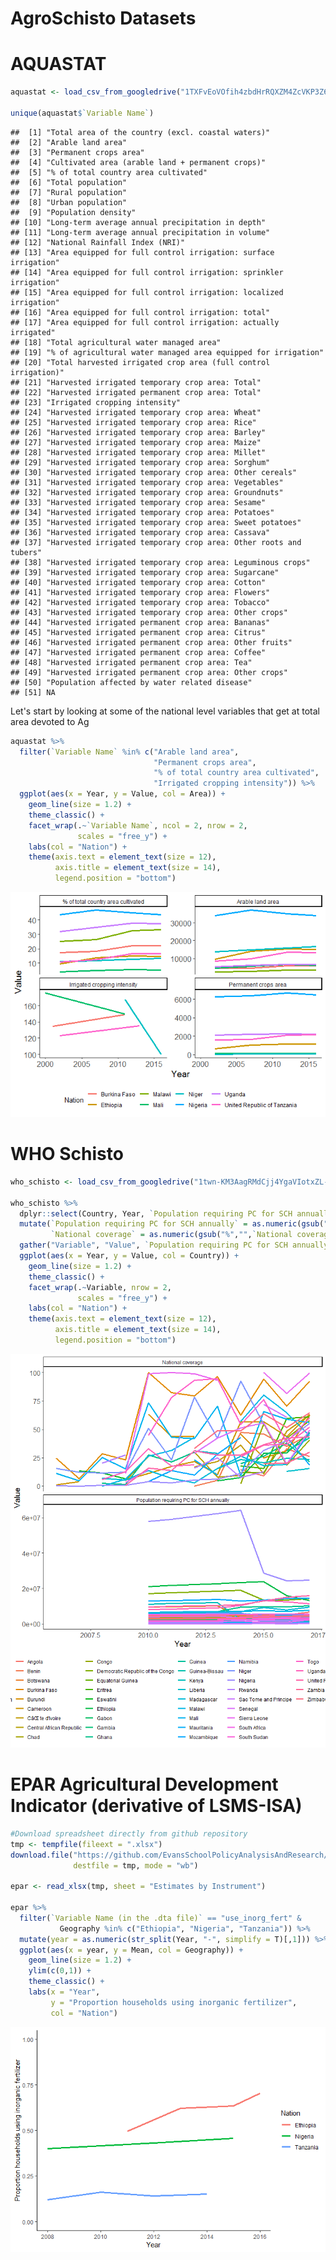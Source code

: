 AgroSchisto Datasets
================

AQUASTAT
========

``` r
aquastat <- load_csv_from_googledrive("1TXFvEoVOfih4zbdHrRQXZM4ZcVKP3Z6n")

unique(aquastat$`Variable Name`)
```

    ##  [1] "Total area of the country (excl. coastal waters)"               
    ##  [2] "Arable land area"                                               
    ##  [3] "Permanent crops area"                                           
    ##  [4] "Cultivated area (arable land + permanent crops)"                
    ##  [5] "% of total country area cultivated"                             
    ##  [6] "Total population"                                               
    ##  [7] "Rural population"                                               
    ##  [8] "Urban population"                                               
    ##  [9] "Population density"                                             
    ## [10] "Long-term average annual precipitation in depth"                
    ## [11] "Long-term average annual precipitation in volume"               
    ## [12] "National Rainfall Index (NRI)"                                  
    ## [13] "Area equipped for full control irrigation: surface irrigation"  
    ## [14] "Area equipped for full control irrigation: sprinkler irrigation"
    ## [15] "Area equipped for full control irrigation: localized irrigation"
    ## [16] "Area equipped for full control irrigation: total"               
    ## [17] "Area equipped for full control irrigation: actually irrigated"  
    ## [18] "Total agricultural water managed area"                          
    ## [19] "% of agricultural water managed area equipped for irrigation"   
    ## [20] "Total harvested irrigated crop area (full control irrigation)"  
    ## [21] "Harvested irrigated temporary crop area: Total"                 
    ## [22] "Harvested irrigated permanent crop area: Total"                 
    ## [23] "Irrigated cropping intensity"                                   
    ## [24] "Harvested irrigated temporary crop area: Wheat"                 
    ## [25] "Harvested irrigated temporary crop area: Rice"                  
    ## [26] "Harvested irrigated temporary crop area: Barley"                
    ## [27] "Harvested irrigated temporary crop area: Maize"                 
    ## [28] "Harvested irrigated temporary crop area: Millet"                
    ## [29] "Harvested irrigated temporary crop area: Sorghum"               
    ## [30] "Harvested irrigated temporary crop area: Other cereals"         
    ## [31] "Harvested irrigated temporary crop area: Vegetables"            
    ## [32] "Harvested irrigated temporary crop area: Groundnuts"            
    ## [33] "Harvested irrigated temporary crop area: Sesame"                
    ## [34] "Harvested irrigated temporary crop area: Potatoes"              
    ## [35] "Harvested irrigated temporary crop area: Sweet potatoes"        
    ## [36] "Harvested irrigated temporary crop area: Cassava"               
    ## [37] "Harvested irrigated temporary crop area: Other roots and tubers"
    ## [38] "Harvested irrigated temporary crop area: Leguminous crops"      
    ## [39] "Harvested irrigated temporary crop area: Sugarcane"             
    ## [40] "Harvested irrigated temporary crop area: Cotton"                
    ## [41] "Harvested irrigated temporary crop area: Flowers"               
    ## [42] "Harvested irrigated temporary crop area: Tobacco"               
    ## [43] "Harvested irrigated temporary crop area: Other crops"           
    ## [44] "Harvested irrigated permanent crop area: Bananas"               
    ## [45] "Harvested irrigated permanent crop area: Citrus"                
    ## [46] "Harvested irrigated permanent crop area: Other fruits"          
    ## [47] "Harvested irrigated permanent crop area: Coffee"                
    ## [48] "Harvested irrigated permanent crop area: Tea"                   
    ## [49] "Harvested irrigated permanent crop area: Other crops"           
    ## [50] "Population affected by water related disease"                   
    ## [51] NA

Let's start by looking at some of the national level variables that get at total area devoted to Ag

``` r
aquastat %>% 
  filter(`Variable Name` %in% c("Arable land area",
                                "Permanent crops area",
                                "% of total country area cultivated",
                                "Irrigated cropping intensity")) %>% 
  ggplot(aes(x = Year, y = Value, col = Area)) + 
    geom_line(size = 1.2) +
    theme_classic() +
    facet_wrap(.~`Variable Name`, ncol = 2, nrow = 2,
               scales = "free_y") +
    labs(col = "Nation") +
    theme(axis.text = element_text(size = 12),
          axis.title = element_text(size = 14),
          legend.position = "bottom")
```

![](Data_sets_description_viz_files/figure-markdown_github/aquastat_nat_level_plot-1.png)

WHO Schisto
===========

``` r
who_schisto <- load_csv_from_googledrive("1twn-KM3AagRMdCjj4YgaVIotxZL-o_58")

who_schisto %>% 
  dplyr::select(Country, Year, `Population requiring PC for SCH annually`, `National coverage`) %>% 
  mutate(`Population requiring PC for SCH annually` = as.numeric(gsub(",","",`Population requiring PC for SCH annually`)),
         `National coverage` = as.numeric(gsub("%","",`National coverage`))) %>%  
  gather("Variable", "Value", `Population requiring PC for SCH annually`:`National coverage`) %>%
  ggplot(aes(x = Year, y = Value, col = Country)) +
    geom_line(size = 1.2) +
    theme_classic() +
    facet_wrap(.~Variable, nrow = 2,
               scales = "free_y") +
    labs(col = "Nation") +
    theme(axis.text = element_text(size = 12),
          axis.title = element_text(size = 14),
          legend.position = "bottom")
```

![](Data_sets_description_viz_files/figure-markdown_github/who_schisto_dat-1.png)

EPAR Agricultural Development Indicator (derivative of LSMS-ISA)
================================================================

``` r
#Download spreadsheet directly from github repository  
tmp <- tempfile(fileext = ".xlsx")
download.file("https://github.com/EvansSchoolPolicyAnalysisAndResearch/335_Data-Dissemination/raw/master/EPAR_UW_335_AgDev_Indicator_Estimates.xlsx",
              destfile = tmp, mode = "wb")

epar <- read_xlsx(tmp, sheet = "Estimates by Instrument")

epar %>% 
  filter(`Variable Name (in the .dta file)` == "use_inorg_fert" &
           Geography %in% c("Ethiopia", "Nigeria", "Tanzania")) %>% 
  mutate(year = as.numeric(str_split(Year, "-", simplify = T)[,1])) %>% 
  ggplot(aes(x = year, y = Mean, col = Geography)) +
    geom_line(size = 1.2) +
    ylim(c(0,1)) +
    theme_classic() +
    labs(x = "Year",
         y = "Proportion households using inorganic fertilizer",
         col = "Nation")
```

![](Data_sets_description_viz_files/figure-markdown_github/unnamed-chunk-1-1.png)
